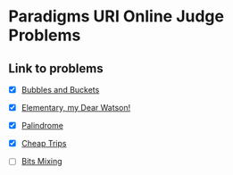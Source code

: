 # Paradigms URI Online Judge Problems

## Link to problems

- [x] [Bubbles and Buckets](https://www.urionlinejudge.com.br/judge/en/problems/view/1088)

- [x] [Elementary, my Dear Watson!](https://www.urionlinejudge.com.br/judge/en/problems/view/1382)

- [x] [Palindrome](https://www.urionlinejudge.com.br/judge/en/problems/view/2795)

- [x] [Cheap Trips](https://www.urionlinejudge.com.br/judge/en/problems/view/2905)

- [ ] [Bits Mixing](https://www.urionlinejudge.com.br/judge/en/problems/view/2942)
